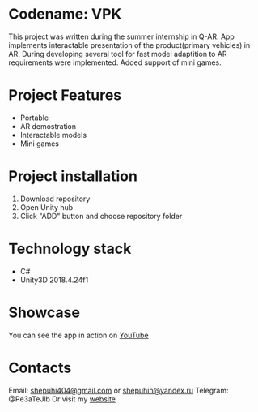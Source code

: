 # Codename: VPK

This project was written during the summer internship in Q-AR.
App implements interactable presentation of the product(primary vehicles) in AR.
During developing  several tool for fast model adaptition to AR requirements were implemented.
Added support of mini games.

# Project Features
* Portable
* AR demostration
* Interactable models
* Mini games
        
# Project installation
1. Download repository 
2. Open Unity  hub
3. Click "ADD" button and choose repository folder

# Technology stack
- C#
- Unity3D 2018.4.24f1

# Showcase
You can see the app in action on [YouTube](https://www.youtube.com/watch?v=JRbTbZynbSY)

# Contacts
Email: shepuhi404@gmail.com or shepuhin@yandex.ru
Telegram: @Pe3aTeJlb
Or visit my [website](https://sites.google.com/view/pplosstudio/%D0%B3%D0%BB%D0%B0%D0%B2%D0%BD%D0%B0%D1%8F)
